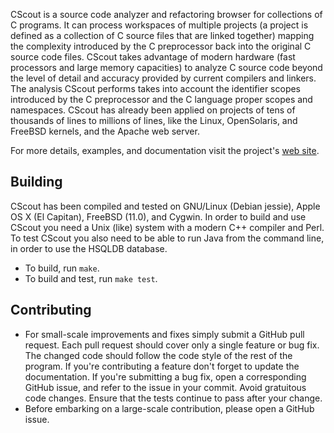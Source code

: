 CScout is a source code analyzer and refactoring browser for collections
of C programs.  It can process workspaces of multiple projects (a project
is defined as a collection of C source files that are linked together)
mapping the complexity introduced by the C preprocessor back into
the original C source code files.  CScout takes advantage of modern
hardware (fast processors and large memory capacities) to analyze
C source code beyond the level of detail and accuracy provided
by  current compilers and linkers.  The analysis CScout performs takes
into account the identifier scopes introduced by the C preprocessor and
the C language proper scopes and namespaces.  CScout has already been
applied on projects of tens of thousands of lines to millions of lines,
like the Linux, OpenSolaris, and FreeBSD kernels, and the Apache web
server.

For more details, examples, and documentation visit the project's
[web site](http://www.spinellis.gr/cscout).

## Building
CScout has been compiled and tested on GNU/Linux (Debian jessie),
Apple OS X (El Capitan), FreeBSD (11.0), and Cygwin. In order to
build and use CScout you need a Unix (like) system
with a modern C++ compiler and Perl.
To test CScout you also need to be able to run Java from the command line,
in order to use the HSQLDB database.

* To build, run `make`.
* To build and test, run `make test`.

## Contributing
* For small-scale improvements and fixes simply submit a GitHub pull request.
Each pull request should cover only a single feature or bug fix.
The changed code should follow the code style of the rest of the program.
If you're contributing a feature don't forget to update the documentation.
If you're submitting a bug fix, open a corresponding GitHub issue,
and refer to the issue in your commit.
Avoid gratuitous code changes.
Ensure that the tests continue to pass after your change.
* Before embarking on a large-scale contribution, please open a GitHub issue.
